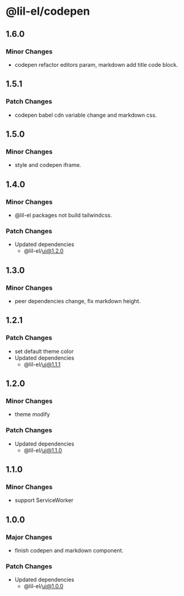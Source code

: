 # @lil-el/codepen

## 1.6.0

### Minor Changes

- codepen refactor editors param, markdown add title code block.

## 1.5.1

### Patch Changes

- codepen babel cdn variable change and markdown css.

## 1.5.0

### Minor Changes

- style and codepen iframe.

## 1.4.0

### Minor Changes

- @lil-el packages not build tailwindcss.

### Patch Changes

- Updated dependencies
  - @lil-el/ui@1.2.0

## 1.3.0

### Minor Changes

- peer dependencies change, fix markdown height.

## 1.2.1

### Patch Changes

- set default theme color
- Updated dependencies
  - @lil-el/ui@1.1.1

## 1.2.0

### Minor Changes

- theme modify

### Patch Changes

- Updated dependencies
  - @lil-el/ui@1.1.0

## 1.1.0

### Minor Changes

- support ServiceWorker

## 1.0.0

### Major Changes

- finish codepen and markdown component.

### Patch Changes

- Updated dependencies
  - @lil-el/ui@1.0.0
